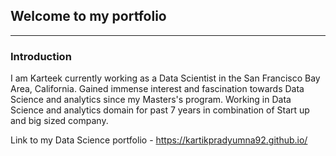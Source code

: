 ## Welcome to my portfolio

---

### Introduction
I am Karteek currently working as a Data Scientist in the San Francisco Bay Area, California. 
Gained immense interest and fascination towards Data Science and analytics since my Masters's program. Working in Data Science and analytics domain for past 7 years in combination of Start up and big sized company.

Link to my Data Science portfolio - https://kartikpradyumna92.github.io/
